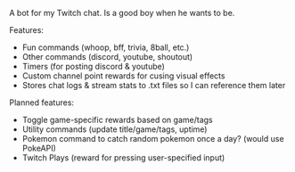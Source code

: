 ﻿A bot for my Twitch chat. Is a good boy when he wants to be.

Features:
- Fun commands (whoop, bff, trivia, 8ball, etc.)
- Other commands (discord, youtube, shoutout)
- Timers (for posting discord & youtube)
- Custom channel point rewards for cusing visual effects
- Stores chat logs & stream stats to .txt files so I can reference them later

Planned features:
- Toggle game-specific rewards based on game/tags
- Utility commands (update title/game/tags, uptime)
- Pokemon command to catch random pokemon once a day? (would use PokeAPI)
- Twitch Plays (reward for pressing user-specified input)